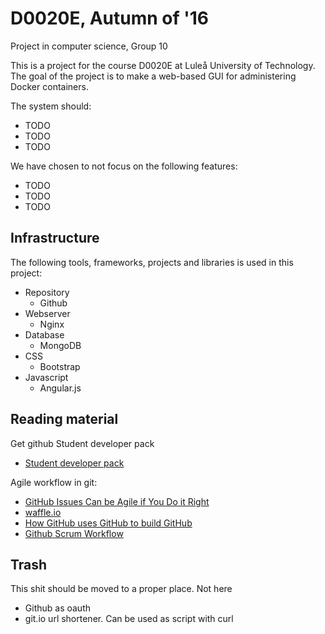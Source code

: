 D0020E, Autumn of '16
============================
Project in computer science, Group 10

This is a project for the course D0020E at Luleå University of Technology.
The goal of the project is to make a web-based GUI for administering Docker containers.

The system should:
* TODO
* TODO
* TODO

We have chosen to not focus on the following features:
* TODO
* TODO
* TODO

Infrastructure
--------------

The following tools, frameworks, projects and libraries is used in this project:

* Repository
  - Github
* Webserver
  - Nginx
* Database
  - MongoDB
* CSS
  - Bootstrap
* Javascript
  - Angular.js

Reading material
----------------

Get github Student developer pack
* [Student developer pack](https://education.github.com/pack)


Agile workflow in git:
* [GitHub Issues Can be Agile if You Do it Right](https://zube.io/blog/agile-project-management-workflow-for-github-issues/)
* [waffle.io](https://waffle.io/)
* [How GitHub uses GitHub to build GitHub](https://www.youtube.com/watch?v=qyz3jkOBbQY)
* [Github Scrum Workflow](https://github.com/jvandemo/github-scrum-workflow)


Trash
-----

This shit should be moved to a proper place. Not here


* Github as oauth
* git.io url shortener. Can be used as script with curl

